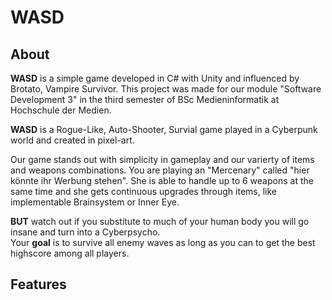 # WASD

## About
**WASD** is a simple game developed in C# with Unity and influenced by Brotato, Vampire Survivor. This project was made for our module "Software Development 3" in the third semester of BSc Medieninformatik at Hochschule der Medien. <br>

**WASD** is a Rogue-Like, Auto-Shooter, Survial game played in a Cyberpunk world and created in pixel-art. <br>

Our game stands out with simplicity in gameplay and our varierty of items and weapons combinations. You are playing an "Mercenary" called "hier könnte ihr Werbung stehen". She is able to handle up to 6 weapons at the same time and she gets continuous upgrades through items, like implementable Brainsystem or Inner Eye.<br>

**BUT** watch out if you substitute to much of your human body you will go insane and turn into a Cyberpsycho. <br>
Your **goal** is to survive all enemy waves as long as you can to get the best highscore among all players. <br>

## Features

